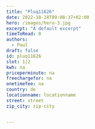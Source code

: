 ```yaml
---
title: "Pluq11626"
date: 2022-10-28T09:08:37+02:00
hero: /images/hero-3.jpg
excerpt: "A default excerpt"
timeToRead: 0
authors:
  - Paul
draft: false
id: pluq11626
slot: 1|2
kwh: na
priceperminute: na
freechargefor: na
onetimefee: na
country: de
locationname: locationname
street: street
zip_city: zip-city


---
```

